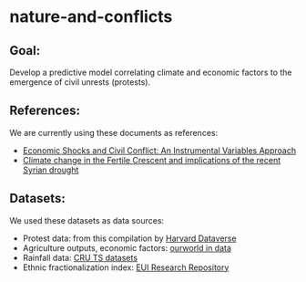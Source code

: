 # nature-and-conflicts

<h2>Goal:</h2> 

Develop a predictive model correlating climate and economic factors to the emergence of civil unrests (protests).

<h2>References:</h2>

We are currently using these documents as references:
 
- [Economic Shocks and Civil Conflict: An Instrumental Variables Approach]([https://www.nber.org/papers/w16461](https://www.jstor.org/stable/10.1086/421174?seq=1)) 
- [Climate change in the Fertile Crescent and implications of the recent Syrian drought](https://www.pnas.org/doi/full/10.1073/pnas.1421533112)

<h2>Datasets:</h2>

We used these datasets as data sources:

- Protest data: from this compilation by [Harvard Dataverse](https://dataverse.harvard.edu/dataset.xhtml?persistentId=doi:10.7910/DVN/HTTWYL)
- Agriculture outputs, economic factors: [ourworld in data](https://ourworldindata.org/)
- Rainfall data: [CRU TS datasets](https://crudata.uea.ac.uk/cru/data/hrg/)
- Ethnic fractionalization index: [EUI Research Repository](https://cadmus.eui.eu/handle/1814/68317)
